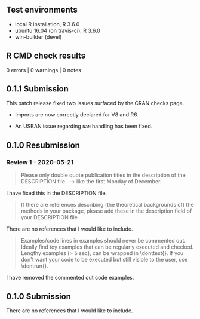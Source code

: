 ## Test environments
* local R installation, R 3.6.0
* ubuntu 16.04 (on travis-ci), R 3.6.0
* win-builder (devel)

## R CMD check results

0 errors | 0 warnings | 0 notes

## 0.1.1 Submission

This patch release fixed two issues surfaced by the CRAN checks page.

- Imports are now correctly declared for V8 and R6.

- An USBAN issue regarding `NaN` handling has been fixed.

## 0.1.0 Resubmission

### Review 1 - 2020-05-21

> Please only double quote publication titles in the description of the
DESCRIPTION file. --> like the first Monday of December.

I have fixed this in the DESCRIPTION file.

> If there are references describing (the theoretical backgrounds of) the
methods in your package, please add these in the description field of
your DESCRIPTION file

There are no references that I would like to include.

> Examples/code lines in examples should never be commented out.
Ideally find toy examples that can be regularly executed and checked.
Lengthy examples (> 5 sec), can be wrapped in \donttest{}. If you don't
want your code to be executed but still visible to the user, use \dontrun{}.

I have removed the commented out code examples.

## 0.1.0 Submission

There are no references that I would like to include.
